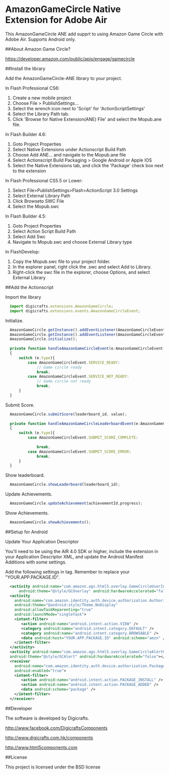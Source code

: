 AmazonGameCircle Native Extension for Adobe Air
=========

This AmazonGameCircle ANE add supprt to using Amazon Game Circle with Adobe Air. Supports Android only.

##About Amazon Game Circle?

https://developer.amazon.com/public/apis/engage/gamecircle

##Install the library

Add the AmazonGameCircle-ANE library to your project.

In Flash Professional CS6:

  1. Create a new mobile project
  2. Choose File > PublishSettings... 
  3. Select the wrench icon next to 'Script' for 'ActionScriptSettings' 
  4. Select the Library Path tab. 
  5. Click 'Browse for Native Extension(ANE) File' and select the Mopub.ane file. 

In Flash Builder 4.6:

  1. Goto Project Properties
  2. Select Native Extensions under Actionscript Build Path
  3. Choose Add ANE... and navigate to the Mopub.ane file 
  4. Select Actionscript Build Packaging > Google Android or Apple IOS
  5. Select the Native Extensions tab, and click the 'Package' check box next to the extension

In Flash Professional CS5.5 or Lower:

  1. Select File>PublishSettings>Flash>ActionScript 3.0 Settings 
  2. Select External Library Path
  3. Click Browseto SWC File
  4. Select the Mopub.swc

In Flash Builder 4.5:

  1. Goto Project Properties
  2. Select Action Script Build Path
  3. Select Add Swc
  4. Navigate to Mopub.swc and choose External Library type

In FlashDevelop:

  1. Copy the Mopub.swc file to your project folder.
  2. In the explorer panel, right click the .swc and select Add to Library.
  3. Right-click the swc file in the explorer, choose Options, and select External Library

##Add the Actionscript

Import the library

```javascript
  import digicrafts.extensions.AmazonGameCircle;
  import digicrafts.extensions.events.AmazonGameCircleEvent;
```

Initialize.

```javascript
  AmazonGameCircle.getInstance().addEventListener(AmazonGameCircleEvent.SERVICE_READY, handleAmazonGameCircleEvent);
  AmazonGameCircle.getInstance().addEventListener(AmazonGameCircleEvent.SERVICE_NOT_READY, handleAmazonGameCircleEvent);
  AmazonGameCircle.initialize();
  
  private function handleAmazonGameCircleEvent(e:AmazonGameCircleEvent):void
  {
      switch (e.type){
          case AmazonGameCircleEvent.SERVICE_READY:
              // Game circle ready           
              break;
          case AmazonGameCircleEvent.SERVICE_NOT_READY:
              // Game circle not ready
              break;
      }
  }
```

Submit Score. 

```javascript
  AmazonGameCircle.submitScore(leaderboard_id, value);
    
  private function handleAmazonGameCircleLeaderboardEvent(e:AmazonGameCircleEvent):void
  {
      switch (e.type){
          case AmazonGameCircleEvent.SUBMIT_SCORE_COMPLETE:
  
              break;
          case AmazonGameCircleEvent.SUBMIT_SCORE_ERROR:
              break;
      }
  }  
```

Show leaderboard.

```javascript
  AmazonGameCircle.showLeaderboard(leaderboard_id);
```

Update Achievements.

```javascript
  AmazonGameCircle.updateAchievement(achievementId,progress);
```

Show Achievements.

```javascript
  AmazonGameCircle.showAchievements();
```

##Setup for Android

Update Your Application Descriptor

You'll need to be using the AIR 4.0 SDK or higher, include the extension in your Application Descriptor XML, and update the Android Manifest Additions with some settings.

Add the following settings in <application> tag. Remember to replace your "YOUR.APP.PACKAGE.ID".

```xml
  <activity android:name="com.amazon.ags.html5.overlay.GameCircleUserInterface"
      android:theme="@style/GCOverlay" android:hardwareAccelerated="false"></activity>
  <activity
    android:name="com.amazon.identity.auth.device.authorization.AuthorizationActivity"
    android:theme="@android:style/Theme.NoDisplay"
    android:allowTaskReparenting="true"
    android:launchMode="singleTask">
    <intent-filter>
       <action android:name="android.intent.action.VIEW" />
       <category android:name="android.intent.category.DEFAULT" />
       <category android:name="android.intent.category.BROWSABLE" />
       <data android:host="YOUR.APP.PACKAGE.ID" android:scheme="amzn" />
    </intent-filter>
  </activity>
  <activity android:name="com.amazon.ags.html5.overlay.GameCircleAlertUserInterface"
  android:theme="@style/GCAlert" android:hardwareAccelerated="false"></activity>
  <receiver
    android:name="com.amazon.identity.auth.device.authorization.PackageIntentReceiver"
    android:enabled="true">
    <intent-filter>
       <action android:name="android.intent.action.PACKAGE_INSTALL" />
       <action android:name="android.intent.action.PACKAGE_ADDED" />
       <data android:scheme="package" />
    </intent-filter>
  </receiver>
```

##Developer

The software is developed by Digicrafts.

http://www.facebook.com/DigicraftsComponents

http://www.digicrafts.com.hk/components

http://www.html5components.com

##License

This project is licensed under the BSD license
